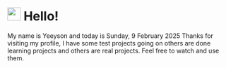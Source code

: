  <h1>
    <img src="https://emojis.slackmojis.com/emojis/images/1643510097/45343/hi.gif?1643510097" width="30"/> 
    Hello!
 </h1>
 <p>
    My name is Yeeyson and today is Sunday, 9 February 2025
    Thanks for visiting my profile, I have some test projects going on others are done learning projects and others are real projects.
    Feel free to watch and use them.
 </p>